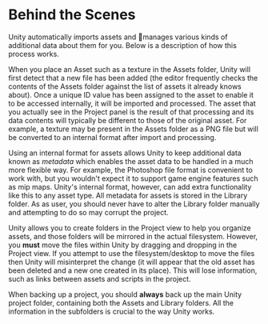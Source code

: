 Behind the Scenes
=================


Unity automatically imports assets and manages various kinds of additional data about them for you. Below is a description of how this process works.

When you place an Asset such as a texture in the Assets folder, Unity will first detect that a new file has been added (the editor frequently checks the contents of the Assets folder against the list of assets it already knows about). Once a unique ID value has been assigned to the asset to enable it to be accessed internally, it will be imported and processed. The asset that you actually see in the Project panel is the result of that processing and its data contents will typically be different to those of the original asset. For example, a texture may be present in the Assets folder as a PNG file but will be converted to an internal format after import and processing.

Using an internal format for assets allows Unity to keep additional data known as _metadata_ which enables the asset data to be handled in a much more flexible way. For example, the Photoshop file format is convenient to work with, but you wouldn't expect it to support game engine features such as mip maps. Unity's internal format, however, can add extra functionality like this to any asset type. All metadata for assets is stored in the <span class=keyword>Library</span> folder.  As as user, you should never have to alter the Library folder manually and attempting to do so may corrupt the project.

Unity allows you to create folders in the Project view to help you organize assets, and those folders will be mirrored in the actual filesystem. However, you __must__ move the files within Unity by dragging and dropping in the Project view. If you attempt to use the filesystem/desktop to move the files then Unity will misinterpret the change (it will appear that the old asset has been deleted and a new one created in its place). This will lose information, such as links between assets and scripts in the project.

When backing up a project, you should __always__ back up the main Unity project folder, containing both the <span class=keyword>Assets</span> and <span class=keyword>Library</span> folders. All the information in the subfolders is crucial to the way Unity works.

